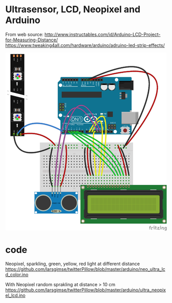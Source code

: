 # Ultrasensor, LCD, Neopixel and Arduino 

From web source:
http://www.instructables.com/id/Arduino-LCD-Project-for-Measuring-Distance/
https://www.tweaking4all.com/hardware/arduino/adruino-led-strip-effects/

<img src="https://github.com/larsgimse/twitterPillow/blob/master/ultra_lcd_neopixel_arduino_bb.png">

# code

Neopixel, sparkling, green, yellow, red light at different distance
https://github.com/larsgimse/twitterPillow/blob/master/arduino/neo_ultra_lcd_color.ino

With Neopixel random sprakling at distance > 10 cm
https://github.com/larsgimse/twitterPillow/blob/master/arduino/ultra_neopixel_lcd.ino

